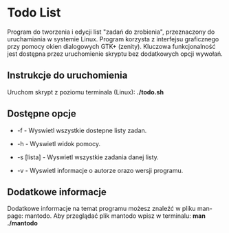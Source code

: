 <!--Skrypt pozwalajacy na zapisywanie zadan do wykonania. 
Projekt wykonywany w ramach laboratorium systemow komputerowych (4 semestr) -->
# Todo List
Program do tworzenia i edycji list "zadań do zrobienia", przeznaczony do uruchamiania w systemie Linux. Program korzysta z interfejsu graficznego przy pomocy okien dialogowych GTK+ (zenity).
Kluczowa funkcjonalność jest dostępna przez uruchomienie skryptu bez dodatkowych opcji wywołań.

## Instrukcje do uruchomienia 
Uruchom skrypt z poziomu terminala (Linux): **./todo.sh**

## Dostępne opcje
- -f			      - Wyswietl wszystkie dostepne listy zadan.

- -h 			      - Wyswietl widok pomocy.

- -s [lista]		- Wyswietl wszystkie zadania danej listy. 

- -v			      - Wyswietl informacje o autorze orazo wersji programu.

## Dodatkowe informacje
Dodatkowe informacje na temat programu możesz znaleźć w pliku man-page: mantodo.
Aby przeglądać plik mantodo wpisz w terminalu: **man ./mantodo**
